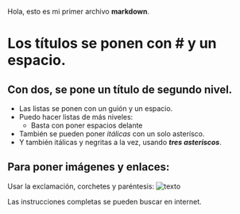 Hola, esto es mi primer archivo **markdown**.

# Los títulos se ponen con # y un espacio.

## Con dos, se pone un título de segundo nivel.

- Las listas se ponen con un guión y un espacio.
- Puedo hacer listas de más niveles:
  - Basta con poner espacios delante
- También se pueden poner *itálicas* con un solo asterísco.
- Y también itálicas y negritas a la vez, usando ***tres asteriscos***.

## Para poner imágenes y enlaces:
Usar la exclamación, corchetes y paréntesis:
![texto](http://google.es)

Las instrucciones completas se pueden buscar en internet.
